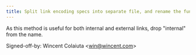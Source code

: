 ```yaml
---
title: Split link encoding specs into separate file, and rename the function (wikitext, b8cd333)
---
```


As this method is useful for both internal and external links, drop "internal" from the name.

Signed-off-by: Wincent Colaiuta &lt;win@wincent.com&gt;
